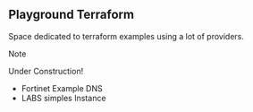 ## Playground Terraform

Space dedicated to terraform examples using a lot of providers.


>>

> [!NOTE]
>  Under Construction!
>- Fortinet Example DNS
>- LABS simples Instance 


